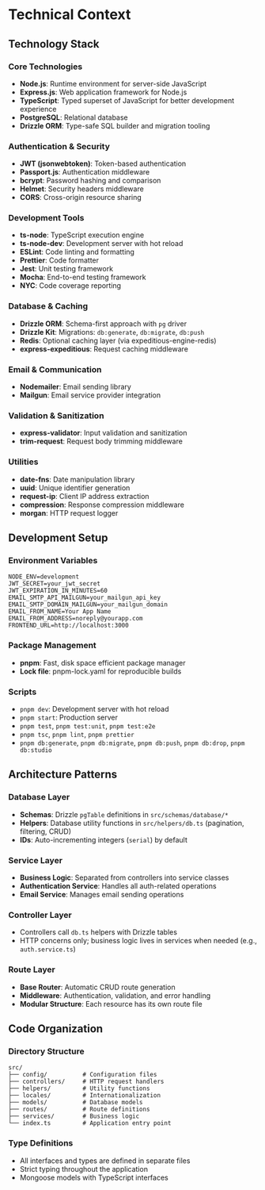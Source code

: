 # Technical Context

## Technology Stack

### Core Technologies
- **Node.js**: Runtime environment for server-side JavaScript
- **Express.js**: Web application framework for Node.js
- **TypeScript**: Typed superset of JavaScript for better development experience
- **PostgreSQL**: Relational database
- **Drizzle ORM**: Type-safe SQL builder and migration tooling

### Authentication & Security
- **JWT (jsonwebtoken)**: Token-based authentication
- **Passport.js**: Authentication middleware
- **bcrypt**: Password hashing and comparison
- **Helmet**: Security headers middleware
- **CORS**: Cross-origin resource sharing

### Development Tools
- **ts-node**: TypeScript execution engine
- **ts-node-dev**: Development server with hot reload
- **ESLint**: Code linting and formatting
- **Prettier**: Code formatter
- **Jest**: Unit testing framework
- **Mocha**: End-to-end testing framework
- **NYC**: Code coverage reporting

### Database & Caching
- **Drizzle ORM**: Schema-first approach with `pg` driver
- **Drizzle Kit**: Migrations: `db:generate`, `db:migrate`, `db:push`
- **Redis**: Optional caching layer (via expeditious-engine-redis)
- **express-expeditious**: Request caching middleware

### Email & Communication
- **Nodemailer**: Email sending library
- **Mailgun**: Email service provider integration

### Validation & Sanitization
- **express-validator**: Input validation and sanitization
- **trim-request**: Request body trimming middleware

### Utilities
- **date-fns**: Date manipulation library
- **uuid**: Unique identifier generation
- **request-ip**: Client IP address extraction
- **compression**: Response compression middleware
- **morgan**: HTTP request logger

## Development Setup

### Environment Variables
```env
NODE_ENV=development
JWT_SECRET=your_jwt_secret
JWT_EXPIRATION_IN_MINUTES=60
EMAIL_SMTP_API_MAILGUN=your_mailgun_api_key
EMAIL_SMTP_DOMAIN_MAILGUN=your_mailgun_domain
EMAIL_FROM_NAME=Your App Name
EMAIL_FROM_ADDRESS=noreply@yourapp.com
FRONTEND_URL=http://localhost:3000
```

### Package Management
- **pnpm**: Fast, disk space efficient package manager
- **Lock file**: pnpm-lock.yaml for reproducible builds

### Scripts
- `pnpm dev`: Development server with hot reload
- `pnpm start`: Production server
- `pnpm test`, `pnpm test:unit`, `pnpm test:e2e`
- `pnpm tsc`, `pnpm lint`, `pnpm prettier`
- `pnpm db:generate`, `pnpm db:migrate`, `pnpm db:push`, `pnpm db:drop`, `pnpm db:studio`

## Architecture Patterns

### Database Layer
- **Schemas**: Drizzle `pgTable` definitions in `src/schemas/database/*`
- **Helpers**: Database utility functions in `src/helpers/db.ts` (pagination, filtering, CRUD)
- **IDs**: Auto-incrementing integers (`serial`) by default

### Service Layer
- **Business Logic**: Separated from controllers into service classes
- **Authentication Service**: Handles all auth-related operations
- **Email Service**: Manages email sending operations

### Controller Layer
- Controllers call `db.ts` helpers with Drizzle tables
- HTTP concerns only; business logic lives in services when needed (e.g., `auth.service.ts`)

### Route Layer
- **Base Router**: Automatic CRUD route generation
- **Middleware**: Authentication, validation, and error handling
- **Modular Structure**: Each resource has its own route file

## Code Organization

### Directory Structure
```
src/
├── config/          # Configuration files
├── controllers/     # HTTP request handlers
├── helpers/         # Utility functions
├── locales/         # Internationalization
├── models/          # Database models
├── routes/          # Route definitions
├── services/        # Business logic
└── index.ts         # Application entry point
```

### Type Definitions
- All interfaces and types are defined in separate files
- Strict typing throughout the application
- Mongoose models with TypeScript interfaces
